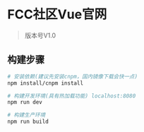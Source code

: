 # FCC社区Vue官网
> 版本号V1.0

## 构建步骤
``` bash
# 安装依赖(建议先安装cnpm，国内镜像下载会快一点)
npm install/cnpm install

# 构建开发环境(具有热加载功能) localhost:8080
npm run dev

# 构建生产环境
npm run build
```
